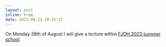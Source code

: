 ```yaml
---
layout: post
inline: true
date: 2023-08-21 10:16:27
---
```


On Monday 28th of August I will give a lecture within [FJOH 2023 summer school](https://www.fjohss.eu/215.php).